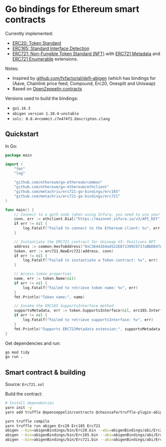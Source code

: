 # Go bindings for Ethereum smart contracts

Currently implemented:

* [ERC20: Token Standard](https://eips.ethereum.org/EIPS/eip-20)
* [ERC165: Standard Interface Detection](https://eips.ethereum.org/EIPS/eip-165)
* [ERC721: Non-Fungible Token Standard (NFT)](https://eips.ethereum.org/EIPS/eip-721) with [ERC721 Metadata](https://docs.openzeppelin.com/contracts/4.x/api/token/erc721#IERC721Metadata) and [ERC721 Enumerable](https://docs.openzeppelin.com/contracts/4.x/api/token/erc721#IERC721Enumerable) extensions.

Notes:

* Inspired by [github.com/fxfactorial/defi-abigen](https://github.com/fxfactorial/defi-abigen) (which has bindings for (Aave, Chainlink price feed, Compound, Erc20, Onesplit and Uniswap)
* Based on [OpenZeppelin contracts](https://docs.openzeppelin.com/contracts/4.x/)

Versions used to build the bindings:

* `go1.16.3`
* `abigen version 1.10.4-unstable`
* `solc: 0.8.4+commit.c7e474f2.Emscripten.clang`


## Quickstart

In Go:

```go
package main

import (
	"fmt"
	"log"

	"github.com/ethereum/go-ethereum/common"
	"github.com/ethereum/go-ethereum/ethclient"
	"github.com/metachris/erc721-go-bindings/erc165"
	"github.com/metachris/erc721-go-bindings/erc721"
)

func main() {
	// Connect to a geth node (when using Infura, you need to use your own API key)
	conn, err := ethclient.Dial("https://mainnet.infura.io/v3/API_KEY")
	if err != nil {
		log.Fatalf("Failed to connect to the Ethereum client: %v", err)
	}

	// Instantiate the ERC721 contract for Uniswap V3: Positions NFT
	address := common.HexToAddress("0xC36442b4a4522E871399CD717aBDD847Ab11FE88")
	token, err := erc721.NewErc721(address, conn)
	if err != nil {
		log.Fatalf("Failed to instantiate a Token contract: %v", err)
	}

	// Access token properties
	name, err := token.Name(nil)
	if err != nil {
		log.Fatalf("Failed to retrieve token name: %v", err)
	}
	fmt.Println("Token name:", name)

    // Invoke the ERC165 SupportsInterface method
	supportsMetadata, err := token.SupportsInterface(nil, erc165.InterfaceIdErc721Metadata)
	if err != nil {
		log.Fatalf("Failed to retrieve supportsInterface: %v", err)
	}
	fmt.Println("Supports ERC721Metadata extension:", supportsMetadata)
}
```

Get dependencies and run:

```bash
go mod tidy
go run .
```

## Smart contract & building

Source: `Erc721.sol`

Build the contract:

```bash
# Install dependencies
yarn init -y
yarn add truffle @openzeppelin/contracts @chainsafe/truffle-plugin-abigen

yarn truffle compile
yarn truffle run abigen Erc20 Erc165 Erc721
abigen --bin=abigenBindings/bin/Erc20.bin --abi=abigenBindings/abi/Erc20.abi --pkg=erc20 --out=erc20/erc20.go
abigen --bin=abigenBindings/bin/Erc165.bin --abi=abigenBindings/abi/Erc165.abi --pkg=erc165 --out=erc165/erc165.go
abigen --bin=abigenBindings/bin/Erc721.bin --abi=abigenBindings/abi/Erc721.abi --pkg=erc721 --out=erc721/erc721.go
```
